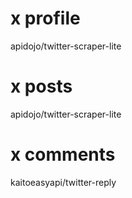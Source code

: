 # x profile
apidojo/twitter-scraper-lite

# x posts
apidojo/twitter-scraper-lite

# x comments
kaitoeasyapi/twitter-reply
